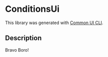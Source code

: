 # ConditionsUi

This library was generated with [Common UI CLI](https://github.com/asseco-see/common-ui).

## Description
Bravo Boro!